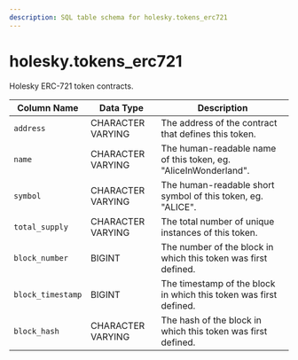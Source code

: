 ```yaml
---
description: SQL table schema for holesky.tokens_erc721
---
```


# holesky.tokens\_erc721

Holesky ERC-721 token contracts.

| Column Name       | Data Type         | Description                                                       |
| ----------------- | ----------------- | ----------------------------------------------------------------- |
| `address`         | CHARACTER VARYING | The address of the contract that defines this token.              |
| `name`            | CHARACTER VARYING | The human-readable name of this token, eg. "AliceInWonderland".   |
| `symbol`          | CHARACTER VARYING | The human-readable short symbol of this token, eg. "ALICE".       |
| `total_supply`    | CHARACTER VARYING | The total number of unique instances of this token.               |
| `block_number`    | BIGINT            | The number of the block in which this token was first defined.    |
| `block_timestamp` | BIGINT            | The timestamp of the block in which this token was first defined. |
| `block_hash`      | CHARACTER VARYING | The hash of the block in which this token was first defined.      |
